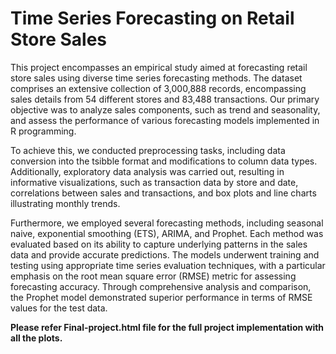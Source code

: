 # Time Series Forecasting on Retail Store Sales

This project encompasses an empirical study aimed at forecasting retail store sales using diverse time series forecasting methods. The dataset comprises an extensive collection of 3,000,888 records, encompassing sales details from 54 different stores and 83,488 transactions. Our primary objective was to analyze sales components, such as trend and seasonality, and assess the performance of various forecasting models implemented in R programming.

To achieve this, we conducted preprocessing tasks, including data conversion into the tsibble format and modifications to column data types. Additionally, exploratory data analysis was carried out, resulting in informative visualizations, such as transaction data by store and date, correlations between sales and transactions, and box plots and line charts illustrating monthly trends.

Furthermore, we employed several forecasting methods, including seasonal naive, exponential smoothing (ETS), ARIMA, and Prophet. Each method was evaluated based on its ability to capture underlying patterns in the sales data and provide accurate predictions. The models underwent training and testing using appropriate time series evaluation techniques, with a particular emphasis on the root mean square error (RMSE) metric for assessing forecasting accuracy.
Through comprehensive analysis and comparison, the Prophet model demonstrated superior performance in terms of RMSE values for the test data.

**Please refer Final-project.html file for the full project implementation with all the plots.**
